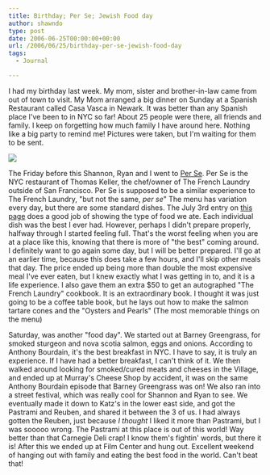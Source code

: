 ```yaml
---
title: Birthday; Per Se; Jewish Food day
author: shawndo
type: post
date: 2006-06-25T00:00:00+00:00
url: /2006/06/25/birthday-per-se-jewish-food-day
tags:
  - Journal

---
```

I had my birthday last week. My mom, sister and brother-in-law came from out of town to visit. My Mom arranged a big dinner on Sunday at a Spanish Restaurant called Casa Vasca in Newark. It was better than any Spanish place I've been to in NYC so far! About 25 people were there, all friends and family. I keep on forgetting how much family I have around here. Nothing like a big party to remind me! Pictures were taken, but I'm waiting for them to be sent.  

![](/images/2006/06/20060625-nanoonnyc.jpg)

The Friday before this Shannon, Ryan and I went to [Per Se][1]. Per Se is the NYC restaurant of Thomas Keller, the chef/owner of The French Laundry outside of San Francisco. Per Se is supposed to be a similar experience to The French Laundry, "but not the same, _per se_" The menu has variation every day, but there are some standard dishes. The July 3rd entry on [this page][2] does a good job of showing the type of food we ate. Each individual dish was the best I ever had. However, perhaps I didn't prepare properly, halfway through I started feeling full. That's the worst feeling when you are at a place like this, knowing that there is more of "the best" coming around. I definitely want to go again some day, but I will be better prepared. I'll go at an earlier time, because this does take a few hours, and I'll skip other meals that day. The price ended up being more than double the most expensive meal I've ever eaten, but I knew exactly what I was getting in to, and it is a life experience. I also gave them an extra $50 to get an autographed "The French Laundry" cookbook. It is an extraordinary book. I thought it was just going to be a coffee table book, but he lays out how to make the salmon tartare cones and the "Oysters and Pearls" (The most memorable things on the menu)  

Saturday, was another "food day". We started out at Barney Greengrass, for smoked sturgeon and nova scotia salmon, eggs and onions. According to Anthony Bourdain, it's the best breakfast in NYC. I have to say, it is truly an experience. If I have had a better breakfast, I can't think of it. We then walked around looking for smoked/cured meats and cheeses in the Village, and ended up at Murray's Cheese Shop by accident, it was on the same Anthony Bourdain episode that Barney Greengrass was on! We also ran into a street festival, which was really cool for Shannon and Ryan to see. We eventually made it down to Katz's in the lower east side, and got the Pastrami and Reuben, and shared it between the 3 of us. I had always gotten the Reuben, just because _I thought_ I liked it more than Pastrami, but I was sooooo wrong. The Pastrami at this place is out of this world! Way better than that Carnegie Deli crap! I know them's fightin' words, but there it is! After this we ended up at Film Center and hung out. Excellent weekend of hanging out with family and eating the best food in the world. Can't beat that!

 [1]: http://www.perseny.com/perse/perseoverview.htm
 [2]: http://www.kiplog.com/food/archives/2005_07.html